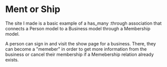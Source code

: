 Ment or Ship
============

The site I made is a basic example of a has_many :through association that connects a Person model to a Business model through a Membership model.

A person can sign in and visit the show page for a business. There, they can become a "memeber" in order to get more information from the business or cancel their membership if a Memebership relation already exists.
